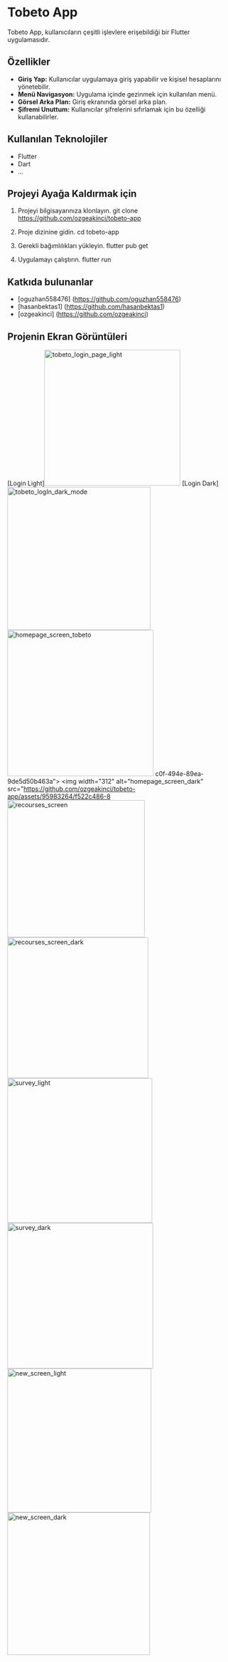 # Tobeto App

Tobeto App, kullanıcıların çeşitli işlevlere erişebildiği bir Flutter uygulamasıdır.

## Özellikler

- **Giriş Yap:** Kullanıcılar uygulamaya giriş yapabilir ve kişisel hesaplarını yönetebilir.
- **Menü Navigasyon:** Uygulama içinde gezinmek için kullanılan menü.
- **Görsel Arka Plan:** Giriş ekranında görsel arka plan.
- **Şifremi Unuttum:** Kullanıcılar şifrelerini sıfırlamak için bu özelliği kullanabilirler.

## Kullanılan Teknolojiler

- Flutter
- Dart
- ...

##  Projeyi Ayağa Kaldırmak için

1. Projeyi bilgisayarınıza klonlayın.
    git clone https://github.com/ozgeakinci/tobeto-app

2. Proje dizinine gidin. 
    cd tobeto-app

3. Gerekli bağımlılıkları yükleyin.
     flutter pub get

4. Uygulamayı çalıştırın.
    flutter run
    

## Katkıda bulunanlar

- [oguzhan558476] (https://github.com/oguzhan558476)
- [hasanbektas1] (https://github.com/hasanbektas1)
- [ozgeakinci]  (https://github.com/ozgeakinci)

## Projenin Ekran Görüntüleri
[Login Light]<img width="306" alt="tobeto_login_page_light" src="https://github.com/ozgeakinci/tobeto-app/assets/95983264/b7e633c1-4433-4b9e-86a0-e70560e9d602">
[Login Dark]<img width="322" alt="tobeto_logIn_dark_mode" src="https://github.com/ozgeakinci/tobeto-app/assets/95983264/14cded18-463d-429e-aa39-02669e32e51b">
<img width="329" alt="homepage_screen_tobeto" src="https://github.com/ozgeakinci/tobeto-app/assets/95983264/1752ccab-4e35-4b85-aea4-1e78bb1ee9ac">
c0f-494e-89ea-9de5d50b463a">
<img width="312" alt="homepage_screen_dark" src="https://github.com/ozgeakinci/tobeto-app/assets/95983264/f522c486-8
<img width="309" alt="recourses_screen" src="https://github.com/ozgeakinci/tobeto-app/assets/95983264/80ed953a-8d25-4b8f-86be-0fe0233ebb12">
<img width="317" alt="recourses_screen_dark" src="https://github.com/ozgeakinci/tobeto-app/assets/95983264/88f07c81-2f5b-49db-b786-058dfcce6eec">
<img width="326" alt="survey_light" src="https://github.com/ozgeakinci/tobeto-app/assets/95983264/0c3d0daa-2933-48c7-9979-bcec53f40abe">
<img width="328" alt="survey_dark" src="https://github.com/ozgeakinci/tobeto-app/assets/95983264/30c06fb1-52eb-4da2-b77d-5372451eb089">
<img width="324" alt="new_screen_light" src="https://github.com/ozgeakinci/tobeto-app/assets/95983264/14800809-102d-4ce3-aab2-56e531f36f4c">
<img width="321" alt="new_screen_dark" src="https://github.com/ozgeakinci/tobeto-app/assets/95983264/26f2845d-8e39-40a9-87eb-1400f0485db7">









